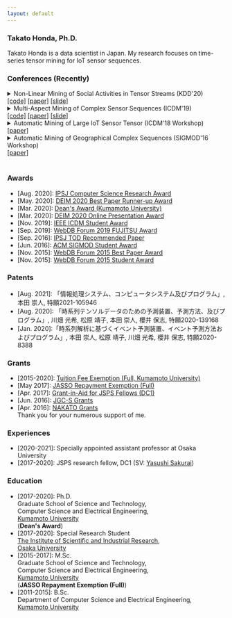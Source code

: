 ```yaml
---
layout: default
---
```


### Takato Honda, Ph.D.
<!-- I am a data scientist at JDSC Co. Ltd., Japan. -->
Takato Honda is a data scientist in Japan.
My research focuses on time-series tensor mining for IoT sensor sequences.  
<!-- Contact me: <takato.honda@jdsc.ai>   -->

<!-- ### Affiliation
[JDSC Co. Ltd.](https://jdsc.ai)  
Hongo 2-38-16, Bunkyo, Tokyo 113-0033, Japan  
JEI Hongo Building 8F   -->
<!-- [Sakurai Laboratory](https://www.dm.sanken.osaka-u.ac.jp)  
[Artificial Intelligence Research Center](https://www.sanken.osaka-u.ac.jp/organization/ai_center/)  
[The Institute of Scientific and Industrial Research](https://www.sanken.osaka-u.ac.jp/en/)  
[Osaka University](https://www.osaka-u.ac.jp/en/index.html)  
Mihogaoka 8-1, Ibaraki, Osaka 567-0047, Japan   -->

<!-- ### Projects (Old)
- [Vehicle Sensor Analysis](https://www.dm.sanken.osaka-u.ac.jp/industry/project_vehicle/)  
- [Smart Factory Project](https://www.dm.sanken.osaka-u.ac.jp/industry/project_smart/)   -->

### Conferences (Recently)
<details>
<summary>
Non-Linear Mining of Social Activities in Tensor Streams (KDD'20)<br>
<a href="">[code]</a>
<a href="https://takatohonda.github.io/paper/paper-kdd20.pdf">[paper]</a>
<a href="">[slide]</a>
</summary>
Koki Kawabata, Yasuko Matsubara, Takato Honda, Yasushi Sakurai: <u>``Non-Linear Mining of Social Activities in Tensor Streams”</u>, In Proceedings of The 26th ACM SIGKDD Conference on Knowledge Discovery and Data Mining (KDD’20).
</details>

<details>
<summary>
Multi-Aspect Mining of Complex Sensor Sequences (ICDM'19)<br>
<a href="https://github.com/TakatoHonda/CubeMarker">[code]</a>
<a href="https://takatohonda.github.io/paper/paper-icdm19.pdf">[paper]</a>
<a href="https://takatohonda.github.io/slide/slide-icdm19.pdf">[slide]</a>
</summary>
Takato Honda, Yasuko Matsubara, Ryo Neyama, Mutsumi Abe, Yasushi Sakurai: <u>``Multi-Aspect Mining of Complex Sensor Sequences”</u>, IEEE International Conference on Data Mining (ICDM), pp. 299-308, Beijing, China, November 8-11, 2019 (Regular paper) (Acceptance ratio 9.08%).
</details>

<details>
<summary>
Automatic Mining of Large IoT Sensor Tensor (ICDM'18 Workshop)<br>
<a href="https://ieeexplore.ieee.org/document/8637498">[paper]</a>
</summary>
Takato Honda, Yasuko Matsubara, Yasushi Sakurai: <u>``Automatic Mining of Large IoT Sensor Tensor"</u>, IEEE International Conference on Data Mining (ICDM) Ph.D. Forum, Singapore, November 17-20, 2018.
</details>

<details>
<summary>
Automatic Mining of Geographical Complex Sequences (SIGMOD'16 Workshop)<br>
<a href="https://dl.acm.org/citation.cfm?doid=2926693.2929903">[paper]</a>
</summary>
Takato Honda: <u>``TrailMarker: Automatic Mining of Geographical Complex Sequences"</u>, ACM SIGMOD International Conference on Management of Data (SIGMOD), Ph.D. Symposium, San Francisco, USA, June 2016. 
</details>
<br>

### Awards
- \[Aug. 2020\]: [IPSJ Computer Science Research Award](https://www.ipsj.or.jp/award/cs-award-2020.html)
- \[May. 2020\]: [DEIM 2020 Best Paper Runner-up Award](https://db-event.jpn.org/deim2020/post/awards.html)  
- \[Mar. 2020\]: [Dean's Award (Kumamoto University)](https://takatohonda.github.io)  
- \[Mar. 2020\]: [DEIM 2020 Online Presentation Award](https://db-event.jpn.org/deim2020/post/awards.html)  
- \[Nov. 2019\]: [IEEE ICDM Student Award](https://takatohonda.github.io)  
- \[Sep. 2019\]: [WebDB Forum 2019 FUJITSU Award](https://db-event.jpn.org/webdbf2019/award.html)  
- \[Sep. 2016\]: [IPSJ TOD Recommended Paper](https://ipsj.ixsq.nii.ac.jp/ej/?action=pages_view_main&active_action=repository_view_main_item_detail&item_id=174796&item_no=1&page_id=13&block_id=8)  
- \[Jun. 2016\]: [ACM SIGMOD Student Award](https://takatohonda.github.io)  
- \[Nov. 2015\]: [WebDB Forum 2015 Best Paper Award](https://www.ipsj.or.jp/award/webdb-award2.html)  
- \[Nov. 2015\]: [WebDB Forum 2015 Student Award](https://db-event.jpn.org/webdbf2015/award.php)  

### Patents
- \[Aug. 2021\]: 「情報処理システム、コンピュータシステム及びプログラム」, 本田 崇人, 特願2021-105946  
- \[Aug. 2020\]: 「時系列テンソルデータのための予測装置、予測方法、及びプログラム」, 川畑 光希, 松原 靖子, 本田 崇人, 櫻井 保志, 特願2020-139168  
- \[Jan. 2020\]:「時系列解析に基づくイベント予測装置、イベント予測方法およびプログラム」, 本田 崇人, 松原 靖子, 川畑 光希, 櫻井 保志, 特願2020-8388  

### Grants
- \[2015-2020\]: [Tuition Fee Exemption (Full, Kumamoto University)](https://takatohonda.github.io) 
- \[May  2017\]: [JASSO Repayment Exemption (Full)](https://www.jasso.go.jp/shogakukin/taiyochu/gyosekimenjyo/index.html)  
- \[Apr. 2017\]: [Grant-in-Aid for JSPS Fellows (DC1)](https://www.jsps.go.jp/j-pd/pd_gaiyo.html)  
- \[Jun. 2016\]: [JGC-S Grants](http://www.jgcs.or.jp)  
- \[Apr. 2016\]: [NAKATO Grants](https://www.nakashima-foundation.org/scholarship/)  
Thank you for your numerous support of me.

<!-- 
### Skills
- Python, C, C++, MATLAB  
-->
 
### Experiences
<!-- - \[2021 - \]: Data scientist at JDSC Co. Ltd. -->
- \[2020-2021\]: Specially appointed assistant professor at Osaka University  
- \[2017-2020\]: JSPS research fellow, DC1 (SV: [Yasushi Sakurai](https://www.dm.sanken.osaka-u.ac.jp/~yasushi/))

### Education
- \[2017-2020\]: Ph.D.  
    Graduate School of Science and Technology,  
    Computer Science and Electrical Engineering,  
    [Kumamoto University](https://www.kumamoto-u.ac.jp/)  
    (**Dean's Award**)
- \[2017-2020\]: Special Research Student  
    [The Institute of Scientific and Industrial Research](https://www.sanken.osaka-u.ac.jp/en/),  
    [Osaka University](https://www.osaka-u.ac.jp/en/index.html)  
- \[2015-2017\]: M.Sc.  
    Graduate School of Science and Technology,  
    Computer Science and Electrical Engineering,  
    [Kumamoto University](https://www.kumamoto-u.ac.jp/)  
    (**JASSO Repayment Exemption (Full)**)
- \[2011-2015\]: B.Sc.  
    Department of Computer Science and Electrical Engineering,  
    [Kumamoto University](https://www.kuzmamoto-u.ac.jp/)  

<!-- ### Ex-colleagues
- [Saeru Yamamuro](https://saeeeeru.github.io), Data Scientist@Softbank  
- [Momota Sasaki](https://www.linkedin.com/in/momotasasaki/?originalSubdomain=jp), Engineer@Kyash   -->

